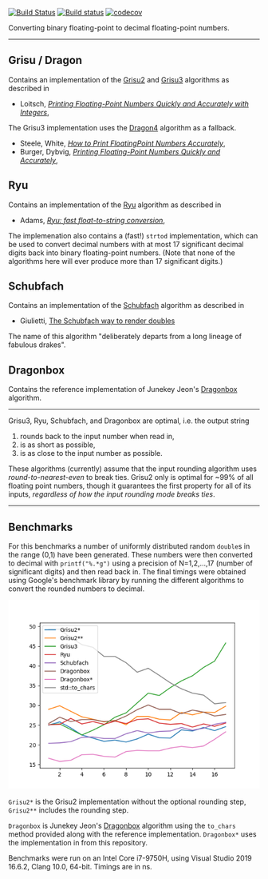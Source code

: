 [![Build Status](https://travis-ci.org/abolz/Drachennest.svg?branch=master)](https://travis-ci.org/abolz/Drachennest)
[![Build status](https://ci.appveyor.com/api/projects/status/py96h02xct0ycdqs?svg=true)](https://ci.appveyor.com/project/abolz/drachennest)
[![codecov](https://codecov.io/gh/abolz/Drachennest/branch/master/graph/badge.svg)](https://codecov.io/gh/abolz/Drachennest)

Converting binary floating-point to decimal floating-point numbers.

---

Grisu / Dragon
--------------------------------------------------------------------------------

Contains an implementation of the [Grisu2](https://github.com/abolz/Drachennest/blob/master/src/grisu2.h)
and [Grisu3](https://github.com/abolz/Drachennest/blob/master/src/grisu3.h) algorithms as described in

* Loitsch, [_Printing Floating-Point Numbers Quickly and Accurately with Integers_](https://dl.acm.org/citation.cfm?id=1806623),

The Grisu3 implementation uses the [Dragon4](https://github.com/abolz/Drachennest/blob/master/src/dragon4.h)
algorithm as a fallback.

* Steele, White, [_How to Print FloatingPoint Numbers Accurately_](https://dl.acm.org/citation.cfm?id=93559),
* Burger, Dybvig, [_Printing Floating-Point Numbers Quickly and Accurately_](https://dl.acm.org/citation.cfm?id=231397),

Ryu
--------------------------------------------------------------------------------

Contains an implementation of the [Ryu](https://github.com/abolz/Drachennest/blob/master/src/ryu_64.cc)
algorithm as described in

* Adams, [_Ryu: fast float-to-string conversion_](https://dl.acm.org/citation.cfm?id=3192369),

The implemenation also contains a (fast!) `strtod` implementation, which can be
used to convert decimal numbers with at most 17 significant decimal digits back
into binary floating-point numbers. (Note that none of the algorithms here will
ever produce more than 17 significant digits.)

Schubfach
--------------------------------------------------------------------------------

Contains an implementation of the [Schubfach](https://github.com/abolz/Drachennest/blob/master/src/schubfach_64.cc)
algorithm as described in

* Giulietti, [The Schubfach way to render doubles](https://drive.google.com/open?id=1luHhyQF9zKlM8yJ1nebU0OgVYhfC6CBN)

The name of this algorithm "deliberately departs from a long lineage of fabulous drakes".

Dragonbox
--------------------------------------------------------------------------------

Contains the reference implementation of Junekey Jeon's
[Dragonbox](https://github.com/jk-jeon/dragonbox) algorithm.

---

Grisu3, Ryu, Schubfach, and Dragonbox are optimal, i.e. the output string
1. rounds back to the input number when read in,
2. is as short as possible,
3. is as close to the input number as possible.

These algorithms (currently) assume that the input rounding algorithm uses
_round-to-nearest-even_ to break ties. Grisu2 only is optimal for ~99% of all
floating point numbers, though it guarantees the first property for all of its
inputs, _regardless of how the input rounding mode breaks ties_.

---

Benchmarks
--------------------------------------------------------------------------------

For this benchmarks a number of uniformly distributed random `double`s in the
range (0,1) have been generated. These numbers were then converted to decimal
with `printf("%.*g")` using a precision of N=1,2,...,17 (number of significant
digits) and then read back in. The final timings were obtained using Google's
benchmark library by running the different algorithms to convert the rounded
numbers to decimal.

![Benchmark](/resources/bench.png)

`Grisu2*` is the Grisu2 implementation without the optional rounding step,
`Grisu2**` includes the rounding step.

`Dragonbox` is Junekey Jeon's [Dragonbox](https://github.com/jk-jeon/dragonbox)
algorithm using the `to_chars` method provided along with the reference
implementation. `Dragonbox*` uses the implementation in from this repository.

Benchmarks were run on an Intel Core i7-9750H, using Visual Studio 2019 16.6.2, Clang 10.0, 64-bit. Timings are in ns.

